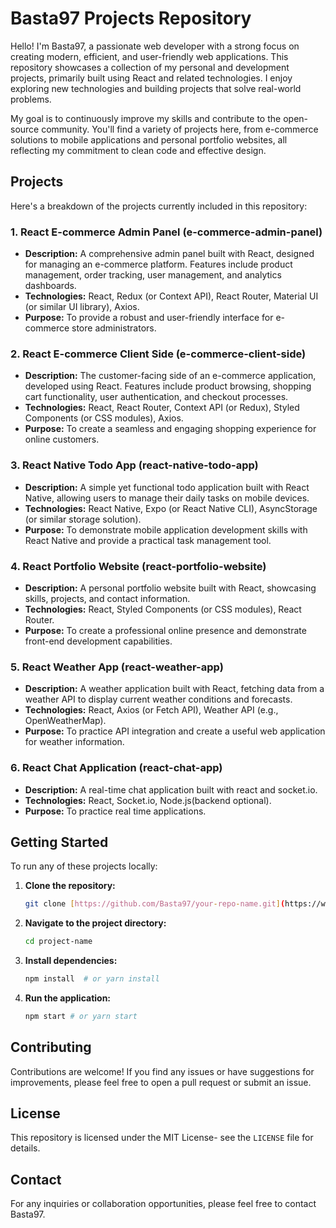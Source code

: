 # Basta97 Projects Repository

Hello! I'm Basta97, a passionate web developer with a strong focus on creating modern, efficient, and user-friendly web applications. This repository showcases a collection of my personal and development projects, primarily built using React and related technologies. I enjoy exploring new technologies and building projects that solve real-world problems.

My goal is to continuously improve my skills and contribute to the open-source community. You'll find a variety of projects here, from e-commerce solutions to mobile applications and personal portfolio websites, all reflecting my commitment to clean code and effective design.

## Projects

Here's a breakdown of the projects currently included in this repository:

### 1. **React E-commerce Admin Panel (e-commerce-admin-panel)**

* **Description:** A comprehensive admin panel built with React, designed for managing an e-commerce platform. Features include product management, order tracking, user management, and analytics dashboards.
* **Technologies:** React, Redux (or Context API), React Router, Material UI (or similar UI library), Axios.
* **Purpose:** To provide a robust and user-friendly interface for e-commerce store administrators.

### 2. **React E-commerce Client Side (e-commerce-client-side)**

* **Description:** The customer-facing side of an e-commerce application, developed using React. Features include product browsing, shopping cart functionality, user authentication, and checkout processes.
* **Technologies:** React, React Router, Context API (or Redux), Styled Components (or CSS modules), Axios.
* **Purpose:** To create a seamless and engaging shopping experience for online customers.

### 3. **React Native Todo App (react-native-todo-app)**

* **Description:** A simple yet functional todo application built with React Native, allowing users to manage their daily tasks on mobile devices.
* **Technologies:** React Native, Expo (or React Native CLI), AsyncStorage (or similar storage solution).
* **Purpose:** To demonstrate mobile application development skills with React Native and provide a practical task management tool.

### 4. **React Portfolio Website (react-portfolio-website)**

* **Description:** A personal portfolio website built with React, showcasing skills, projects, and contact information.
* **Technologies:** React, Styled Components (or CSS modules), React Router.
* **Purpose:** To create a professional online presence and demonstrate front-end development capabilities.

### 5. **React Weather App (react-weather-app)**

* **Description:** A weather application built with React, fetching data from a weather API to display current weather conditions and forecasts.
* **Technologies:** React, Axios (or Fetch API), Weather API (e.g., OpenWeatherMap).
* **Purpose:** To practice API integration and create a useful web application for weather information.

### 6. **React Chat Application (react-chat-app)**

* **Description:** A real-time chat application built with react and socket.io.
* **Technologies:** React, Socket.io, Node.js(backend optional).
* **Purpose:** To practice real time applications.

## Getting Started

To run any of these projects locally:

1.  **Clone the repository:**
    ```bash
    git clone [https://github.com/Basta97/your-repo-name.git](https://www.google.com/search?q=https://github.com/Basta97/your-repo-name.git)
    ```
2.  **Navigate to the project directory:**
    ```bash
    cd project-name
    ```
3.  **Install dependencies:**
    ```bash
    npm install  # or yarn install
    ```
4.  **Run the application:**
    ```bash
    npm start # or yarn start
    ```

## Contributing

Contributions are welcome! If you find any issues or have suggestions for improvements, please feel free to open a pull request or submit an issue.

## License

This repository is licensed under the MIT License- see the `LICENSE` file for details.

## Contact

For any inquiries or collaboration opportunities, please feel free to contact Basta97.
